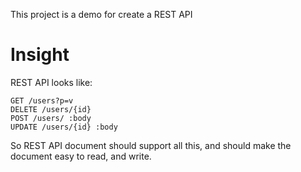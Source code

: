 This project is a demo for create a REST API

# Insight
REST API looks like:

    GET /users?p=v
    DELETE /users/{id}
    POST /users/ :body
    UPDATE /users/{id} :body

So REST API document should support all this, and should make the document
easy to read, and write.
